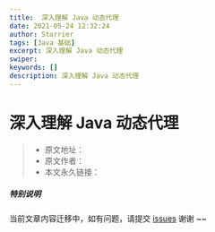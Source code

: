 ```yaml
---
title:  深入理解 Java 动态代理
date: 2021-05-24 12:32:24
author: Starrier
tags: [Java 基础]
excerpt: 深入理解 Java 动态代理
swiper:
keywords: []
description: 深入理解 Java 动态代理
---
```


# 深入理解 Java 动态代理

> * 原文地址：[]()
> * 原文作者：[]()
> * 本文永久链接：[]()

##### **特别说明**

当前文章内容迁移中，如有问题，请提交 [issues](https://github.com/Starrier/starrier.github.io/issues) 谢谢 ~~
